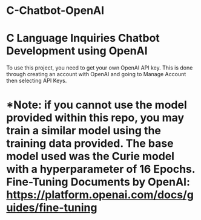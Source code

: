 # C-Chatbot-OpenAI
C Language Inquiries Chatbot Development using OpenAI
========================================================
To use this project, you need to get your own OpenAI API key.
This is done through creating an account with OpenAI and going to Manage Account then selecting API Keys.

*Note: if you cannot use the model provided within this repo, you may train a similar model using the training data provided.
The base model used was the Curie model with a hyperparameter of 16 Epochs.
Fine-Tuning Documents by OpenAI: https://platform.openai.com/docs/guides/fine-tuning
=========================================================
